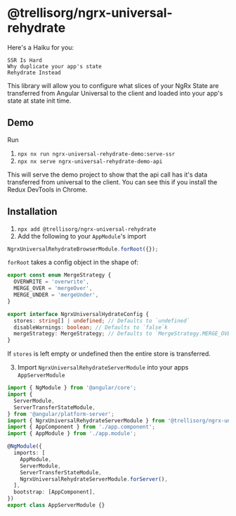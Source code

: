 # @trellisorg/ngrx-universal-rehydrate

Here's a Haiku for you:

```
SSR Is Hard
Why duplicate your app's state
Rehydrate Instead
```

This library will allow you to configure what slices of your NgRx State are transferred from
Angular Universal to the client and loaded into your app's state at state init time.

## Demo

Run

1. `npx nx run ngrx-universal-rehydrate-demo:serve-ssr`
2. `npx nx serve ngrx-universal-rehydrate-demo-api`

This will serve the demo project to show that the api call has it's data transferred
from universal to the client. You can see this if you install the Redux DevTools in Chrome.

## Installation

1. `npx add @trellisorg/ngrx-universal-rehydrate`
2. Add the following to your `AppModule`'s import

```typescript
NgrxUniversalRehydrateBrowserModule.forRoot({});
```

`forRoot` takes a config object in the shape of:

```typescript
export const enum MergeStrategy {
  OVERWRITE = 'overwrite',
  MERGE_OVER = 'mergeOver',
  MERGE_UNDER = 'mergeUnder',
}

export interface NgrxUniversalHydrateConfig {
  stores: string[] | undefined; // Defaults to `undefined`
  disableWarnings: boolean; // Defaults to `false`k
  mergeStrategy: MergeStrategy; // Defaults to `MergeStrategy.MERGE_OVER`
}
```

If `stores` is left empty or undefined then the entire store is transferred.

3. Import `NgrxUniversalRehydrateServerModule` into your apps `AppServerModule`

```typescript
import { NgModule } from '@angular/core';
import {
  ServerModule,
  ServerTransferStateModule,
} from '@angular/platform-server';
import { NgrxUniversalRehydrateServerModule } from '@trellisorg/ngrx-universal-rehydrate/server';
import { AppComponent } from './app.component';
import { AppModule } from './app.module';

@NgModule({
  imports: [
    AppModule,
    ServerModule,
    ServerTransferStateModule,
    NgrxUniversalRehydrateServerModule.forServer(),
  ],
  bootstrap: [AppComponent],
})
export class AppServerModule {}
```
